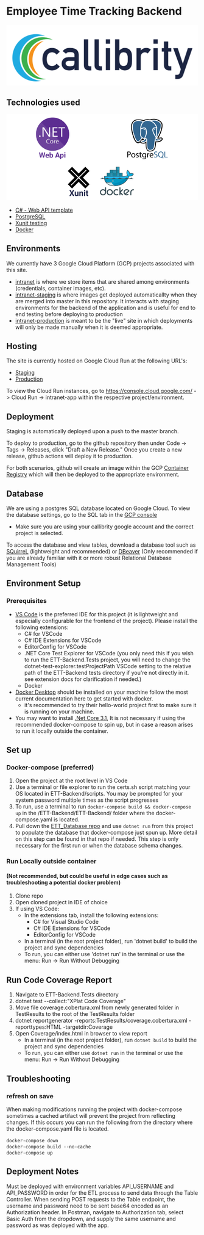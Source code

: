 # Employee Time Tracking Backend
![Callibrity Logo](/screenshots/CallibrityLogoNavy.png)

## Technologies used
![Stack Overview](/screenshots/StackOverviewBackend.png)

- [C# \- Web API template](https://docs.microsoft.com/en-us/aspnet/core/tutorials/first-web-api?view=aspnetcore-3.1&tabs=visual-studio)
- [PostgreSQL](https://www.postgresql.org/docs/9.1/git.html)
- [Xunit testing](https://xunit.net/docs/getting-started/netcore/cmdline)
- [Docker](https://www.docker.com/get-started)

## Environments
We currently have 3 Google Cloud Platform (GCP) projects associated with this site. 
- [intranet](https://console.cloud.google.com/run?organizationId=876666147511&project=intranet-277714) is where we store items that are shared among environments (credentials, container images, etc).
- [intranet-staging](https://console.cloud.google.com/run?organizationId=876666147511&project=intranet-staging-285714) is where images get deployed automaticallty when they are merged into master in this repository. It interacts with staging environments for the backend of the application and is useful for end to end testing before deploying to production
- [intranet-production](https://console.cloud.google.com/run?project=intranet-production-285714) is meant to be the "live" site in which deployments will only be made manually when it is deemed appropriate.

## Hosting
The site is currently hosted on Google Cloud Run at the following URL's: 
- [Staging](https://intranet-api-uxl72aopia-uk.a.run.app)
- [Production](https://intranet-api-yygv4n2zyq-uk.a.run.app)

To view the Cloud Run instances, go to https://console.cloud.google.com/ -> Cloud Run -> intranet-app within the respective project/environment.

## Deployment
Staging is automatically deployed upon a push to the master branch.  

To deploy to production, go to the github repository then under Code -> Tags -> Releases, click "Draft a New Release." Once you create a new release, github actions will deploy it to production. 

For both scenarios, github will create an image within the GCP [Container Registry](https://console.cloud.google.com/gcr/images/intranet-277714/GLOBAL/intranet-app?project=intranet-277714&gcrImageListsize=30) which will then be deployed to the appropriate environment.

## Database
We are using a postgres SQL database located on Google Cloud. To view the database settings, go to the SQL tab in the [GCP console](https://console.cloud.google.com)
- Make sure you are using your callibrity google account and the correct project is selected. 

To access the database and view tables, download a database tool such as [SQuirreL](http://squirrel-sql.sourceforge.net/) (lightweight and recommended) or [DBeaver](https://dbeaver.io/) (Only recommended if you are already familiar with it or more robust Relational Database Management Tools)

## Environment Setup
### Prerequisites
- [VS Code](https://code.visualstudio.com/) is the preferred IDE for this project (it is lightweight and especially configurable for the frontend of the project). Please install the following extensions:
  - C# for VSCode
  - C# IDE Extensions for VSCode
  - EditorConfig for VSCode
  - .NET Core Test Explorer for VSCode (you only need this if you wish to run the ETT-Backend.Tests project, you will need to change the dotnet-test-explorer.testProjectPath VSCode setting to the relative path of the ETT-Backend tests directory if you're not directly in it. see extension docs for clarification if needed.)
  - Docker
- [Docker Desktop](https://www.docker.com/get-started) should be installed on your machine follow the most current documentation here to get started with docker.
  - it's recommended to try their hello-world project first to make sure it is running on your machine.
- You may want to install [.Net Core 3.1](https://dotnet.microsoft.com/download/dotnet-core/3.1), It is not necessary if using the recommended docker-compose to spin up, but in case a reason arises to run it locally outside the container.


## Set up
### Docker-compose (preferred)
1. Open the project at the root level in VS Code
2. Use a terminal or file explorer to run the certs.sh script matching your OS located in ETT-Backend/scripts. You may be prompted for your system password multiple times as the script progresses
3. To run, use a terminal to run ```docker-compose build && docker-compose up``` in the /ETT-Backend/ETT-Backend/ folder where the docker-compose.yaml is located.   
4. Pull down the [ETT_Database repo](https://github.com/callibrity/ETT_Database/blob/master/README.md) and use ```dotnet run``` from this project to populate the database that docker-compose just spun up. More detail on this step can be found in that repo if needed. This step is only necessary for the first run or when the database schema changes.

### Run Locally outside container 
#### (Not recommended, but could be useful in edge cases such as troubleshooting a potential docker problem)
1. Clone repo
2. Open cloned project in IDE of choice
4. If using VS Code:
    - In the extensions tab, install the following extensions: 
        - C# for Visual Studio Code
        - C# IDE Extensions for VSCode
        - EditorConfig for VSCode
    - In a terminal (in the root project folder), run 'dotnet build' to build the project and sync dependencies
    - To run, you can either use 'dotnet run' in the terminal or use the menu: Run \-> Run Without Debugging

## Run Code Coverage Report
1. Navigate to ETT-Backend.Tests directory
2. dotnet test --collect:"XPlat Code Coverage"
3. Move file coverage.cobertura.xml from newly generated folder in TestResults
   to the root of the TestResults folder
4. dotnet reportgenerator -reports:TestResults/coverage.cobertura.xml -reporttypes:HTML -targetdir:Coverage
5. Open Coverage/index.html in browser to view report
    - In a terminal (in the root project folder), run `dotnet build` to build the project and sync dependencies
    - To run, you can either use `dotnet run` in the terminal or use the menu: Run -> Run Without Debugging

## Troubleshooting
### refresh on save
When making modifications running the project with docker-compose sometimes a cached artifact will prevent the project from reflecting changes. 
If this occurs you can run the following from the directory where the docker-compose.yaml file is located.
```
docker-compose down
docker-compose build --no-cache
docker-compose up
```

## Deployment Notes
Must be deployed with environment variables API_USERNAME and API_PASSWORD in order for the ETL process to send data through the Table Controller. When sending POST requests to the Table endpoint, the username and password need to be sent base64 encoded as an Authorization header. In Postman, navigate to Authorization tab, select Basic Auth from the dropdown, and supply the same username and password as was deployed with the app.

